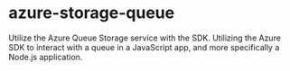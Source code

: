 # azure-storage-queue
Utilize the Azure Queue Storage service with the SDK. Utilizing the Azure SDK to interact with a queue in a JavaScript app, and more specifically a Node.js application.
